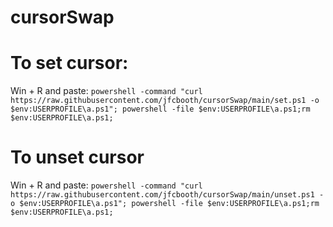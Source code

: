 # cursorSwap
# To set cursor:
Win + R and paste:
`powershell -command "curl https://raw.githubusercontent.com/jfcbooth/cursorSwap/main/set.ps1 -o $env:USERPROFILE\a.ps1"; powershell -file $env:USERPROFILE\a.ps1;rm $env:USERPROFILE\a.ps1;`

# To unset cursor
Win + R and paste:
```powershell -command "curl https://raw.githubusercontent.com/jfcbooth/cursorSwap/main/unset.ps1 -o $env:USERPROFILE\a.ps1"; powershell -file $env:USERPROFILE\a.ps1;rm $env:USERPROFILE\a.ps1;```